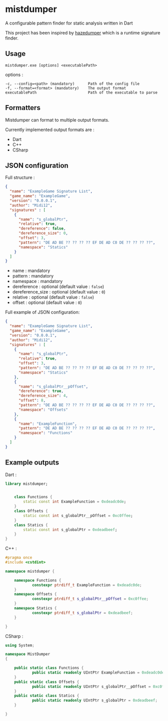# mistdumper

A configurable pattern finder for static analysis written in Dart

This project has been inspired by [hazedumper](https://github.com/frk1/hazedumper-rs) which is a runtime signature finder.

## Usage
`mistdumper.exe [options] <executablePath>`

options :
```
-c, --config=<path> (mandatory)      Path of the config file
-f, --format=<format> (mandatory)    The output format
executablePath                       Path of the executable to parse
```

## Formatters

Mistdumper can format to multiple output formats.

Currently implemented output formats are :
* Dart
* C++
* CSharp

## JSON configuration

Full structure :
```json
{
  "name": "ExampleGame Signature List",
  "game_name": "ExampleGame",
  "version": "0.0.0.1",
  "author": "Midi12",
  "signatures" : [
    {
      "name": "s_globalPtr",
      "relative": true,
      "dereference": false,
      "dereference_size": 0,
      "offset": 3,
      "pattern": "DE AD BE ?? ?? ?? ?? EF DE AD C0 DE ?? ?? ?? ??",
      "namespace": "Statics"
    }
  ]
}
```

* name : mandatory
* pattern : mandatory
* namespace : mandatory
* dereference : optional (default value : `false`)
* dereference_size : optional (default value : `0`)
* relative : optional (default value : `false`)
* offset : optional (default value : `0`)

Full example of JSON configuration:
```json
{
  "name": "ExampleGame Signature List",
  "game_name": "ExampleGame",
  "version": "0.0.0.1",
  "author": "Midi12",
  "signatures" : [
    {
      "name": "s_globalPtr",
      "relative": true,
      "offset": 3,
      "pattern": "DE AD BE ?? ?? ?? ?? EF DE AD C0 DE ?? ?? ?? ??",
      "namespace": "Statics"
    },
    {
      "name": "s_globalPtr__pOffset",
      "dereference": true,
      "dereference_size": 4,
      "offset": 8,
      "pattern": "DE AD BE ?? ?? ?? ?? EF DE AD C0 DE ?? ?? ?? ??",
      "namespace": "Offsets"
    },
    {
      "name": "ExampleFunction",
      "pattern": "DE AD BE ?? ?? ?? ?? EF DE AD C0 DE ?? ?? ?? ??",
      "namespace": "Functions"
    }
  ]
}
```

## Example outputs

Dart :
```dart
library mistdumper;


	class Functions {
		static const int ExampleFunction = 0xdeadc0de;
	}
	class Offsets {
		static const int s_globalPtr__pOffset = 0xc0ffee;
	}
	class Statics {
		static const int s_globalPtr = 0xdeadbeef;
	}
}

```

C++ :
```cpp
#pragma once
#include <cstdint>

namespace mistdumper {

	namespace Functions {
			constexpr ptrdiff_t ExampleFunction = 0xdeadc0de;
	}
	namespace Offsets {
			constexpr ptrdiff_t s_globalPtr__pOffset = 0xc0ffee;
	}
	namespace Statics {
			constexpr ptrdiff_t s_globalPtr = 0xdeadbeef;
	}

}
```

CSharp :
```csharp
using System;

namespace MistDumper
{

	public static class Functions {
			public static readonly UIntPtr ExampleFunction = 0xdeadc0de;
	}
	public static class Offsets {
			public static readonly UIntPtr s_globalPtr__pOffset = 0xc0ffee;
	}
	public static class Statics {
			public static readonly UIntPtr s_globalPtr = 0xdeadbeef;
	}

}
```
